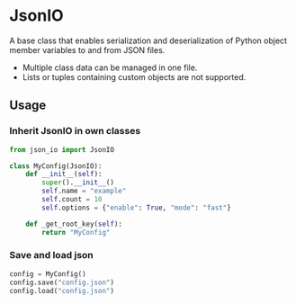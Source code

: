 
# JsonIO

A base class that enables serialization and deserialization of Python object member variables to and from JSON files.
* Multiple class data can be managed in one file.
* Lists or tuples containing custom objects are not supported.

## Usage
### Inherit JsonIO in own classes
```python
from json_io import JsonIO

class MyConfig(JsonIO):
    def __init__(self):
        super().__init__()
        self.name = "example"
        self.count = 10
        self.options = {"enable": True, "mode": "fast"}

    def _get_root_key(self):
        return "MyConfig"
```
### Save and load json
```py
config = MyConfig()
config.save("config.json")
config.load("config.json")
```
